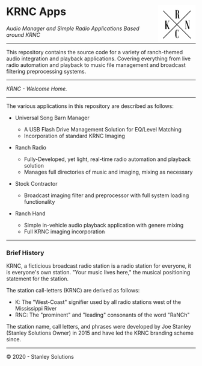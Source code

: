 # KRNC Apps <img src="https://github.com/engineerjoe440/KRNCApps/blob/master/common/images/KRNC.png" width="100" alt="KRNC" align="right">

*Audio Manager and Simple Radio Applications Based around KRNC*

---

This repository contains the source code for a variety of ranch-themed audio
integration and playback applications. Covering everything from live radio automation
and playback to music file management and broadcast filtering preprocessing systems.

---

*KRNC - Welcome Home.*

---

The various applications in this repository are described as follows:

 - Universal Song Barn Manager
    - A USB Flash Drive Management Solution for EQ/Level Matching
    - Incorporation of standard KRNC Imaging

 - Ranch Radio
    - Fully-Developed, yet light, real-time radio automation and playback solution
    - Manages full directories of music and imaging, mixing as necessary

 - Stock Contractor
    - Broadcast imaging filter and preprocessor with full system loading functionality

 - Ranch Hand
    - Simple in-vehicle audio playback application with genere mixing
    - Full KRNC imaging incorporation
    
---

### Brief History
KRNC, a ficticious broadcast radio station is a radio station for everyone, it is
everyone's own station. "Your music lives here," the musical positioning statement
for the station.

The station call-letters (KRNC) are derived as follows:
 - K: The "West-Coast" signifier used by all radio stations west of the Mississippi River
 - RNC: The "prominent" and "leading" consonants of the word "RaNCh"

The station name, call letters, and phrases were developed by Joe Stanley (Stanley
Solutions Owner) in 2015 and have led the KRNC branding scheme since.

---
© 2020 - Stanley Solutions
